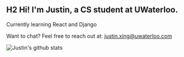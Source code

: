## H2 Hi! I'm Justin, a CS student at UWaterloo.

Currently learning React and Django

Want to chat?
Feel free to reach out at: justin.xing@uwaterloo.com

![Justin's github stats](https://github-readme-stats.vercel.app/api?username=justin-xing)
